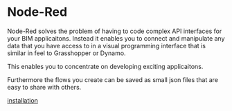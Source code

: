 # Node-Red

Node-Red solves the problem of having to code complex API interfaces for your BIM applicaitons. Instead it enables you to connect and manipulate any data that you have access to in a visual programming interface that is similar in feel to Grasshopper or Dynamo.

This enables you to concentrate on developing exciting applicaitons.

Furthermore the flows you create can be saved as small json files that are easy to share with others.

[installation]

[installation]: https://nodered.org/#get-started